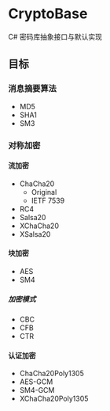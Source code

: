 # CryptoBase

C# 密码库抽象接口与默认实现

## 目标
### 消息摘要算法
* MD5
* SHA1
* SM3

### 对称加密
#### 流加密
* ChaCha20
    * Original
    * IETF 7539
* RC4
* Salsa20
* XChaCha20
* XSalsa20

#### 块加密
* AES
* SM4

##### 加密模式
* CBC
* CFB
* CTR

#### 认证加密
* ChaCha20Poly1305
* AES-GCM
* SM4-GCM
* XChaCha20Poly1305
